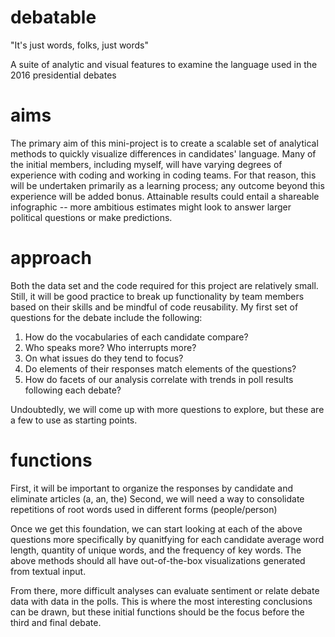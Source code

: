 # debatable
"It's just words, folks, just words"

A suite of analytic and visual features to examine the language used in the 2016 presidential debates

# aims
The primary aim of this mini-project is to create a scalable set of analytical methods to quickly visualize differences in candidates' language. Many of the initial members, including myself, will have varying degrees of experience with coding and working in coding teams. For that reason, this will be undertaken primarily as a learning process; any outcome beyond this experience will be added bonus. Attainable results could entail a shareable infographic -- more ambitious estimates might look to answer larger political questions or make predictions.

# approach
Both the data set and the code required for this project are relatively small. Still, it will be good practice to break up functionality by team members based on their skills and be mindful of code reusability. My first set of questions for the debate include the following:

1. How do the vocabularies of each candidate compare?
2. Who speaks more? Who interrupts more?
3. On what issues do they tend to focus?
4. Do elements of their responses match elements of the questions?
5. How do facets of our analysis correlate with trends in poll results following each debate?

Undoubtedly, we will come up with more questions to explore, but these are a few to use as starting points.

# functions
First, it will be important to organize the responses by candidate and eliminate articles (a, an, the)
Second, we will need a way to consolidate repetitions of root words used in different forms (people/person)

Once we get this foundation, we can start looking at each of the above questions more specifically by quanitfying for each candidate average word length, quantity of unique words, and the frequency of key words. The above methods should all have out-of-the-box visualizations generated from textual input.

From there, more difficult analyses can evaluate sentiment or relate debate data with data in the polls. This is where the most interesting conclusions can be drawn, but these initial functions should be the focus before the third and final debate.
